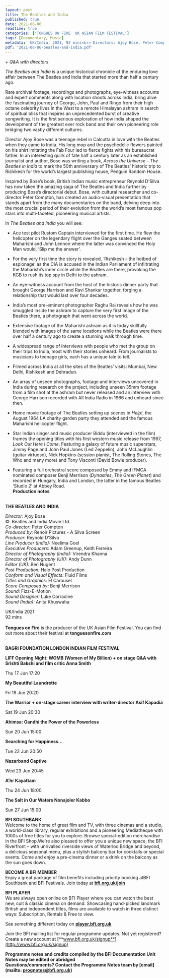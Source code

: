 ```yaml
---
layout: post
title: The Beatles and India
published: true
date: 2021-06-06
readtime: true
categories: ['TONGUES ON FIRE  UK ASIAN FILM FESTIVAL']
tags: [Documentary, Music]
metadata: 'UK/India, 2021, 92 mins<br> Directors: Ajoy Bose, Peter Compton'
pdf: '2021-06-06-beatles-and-india.pdf'
---
```

_+ Q&A with directors_

_The Beatles and India_ is a unique historical chronicle of the enduring love affair between The Beatles and India that started more than half a century ago. <br>

Rare archival footage, recordings and photographs, eye-witness accounts and expert comments along with location shoots across India, bring alive the fascinating journey of George, John, Paul and Ringo from their high octane celebrity lives in the West to a remote Himalayan ashram in search of spiritual bliss that inspires an unprecedented burst of creative songwriting. It is the first serious exploration of how India shaped the development of the greatest ever rock band and their own pioneering role bridging two vastly different cultures.

Director Ajoy Bose was a teenage rebel in Calcutta in love with the Beatles when they came to India. His long mop and the psychedelic flowers painted on his shirt imitating the Fab Four led to fierce fights with his bureaucrat father.  In an interesting quirk of fate half a century later as an established journalist and author, Bose was writing a book, _Across the Universe – The Beatles in India_ to mark the 50th anniversary of The Beatles’ historic trip to Rishikesh for the world’s largest publishing house, Penguin Random House.

Inspired by Bose’s book, British Indian music entrepreneur Reynold D’Silva has now taken the amazing saga of The Beatles and India further by producing Bose’s directorial debut. Bose, with cultural researcher and co-director Peter Compton, has created an audio-visual presentation that stands apart from the many documentaries on the band, delving deep into the most crucial period of their evolution from the world’s most famous pop stars into multi-faceted, pioneering musical artists.

In _The Beatles and India_ you will see:

- Ace test pilot Rustom Captain interviewed for the first time. He flew the helicopter on the legendary flight over the Ganges seated between Maharishi and John Lennon where the latter was convinced the Holy Man would, ‘Slip me the answer’.

- For the very first time the story is revealed, ‘Rishikesh – the hotbed of espionage’ as the CIA is accused in the Indian Parliament of infiltrating the Maharishi’s inner circle while the Beatles are there, provoking the KGB to rush its top spy in Delhi to the ashram.

- An eye-witness account from the host of the historic dinner party that brought George Harrison and Ravi Shankar together, forging a relationship that would last over four decades.

- India’s most pre-eminent photographer Raghu Rai reveals how he was smuggled inside the ashram to capture the very first image of the Beatles there, a photograph that went across the world.

- Extensive footage of the Maharishi ashram as it is today skillfully blended with images of the same locations while the Beatles were there over half a century ago to create a stunning walk through time.

- A widespread range of interviews with people who met the group on their trips to India, most with their stories unheard. From journalists to musicians to teenage girls, each has a unique tale to tell.

- Filmed across India at all the sites of the Beatles’ visits: Mumbai, New Delhi, Rishikesh and Dehradun.

- An array of unseen photographs, footage and interviews uncovered in India during research on the project, including unseen 35mm footage from a film shot at the ashram but never released and an interview with George Harrison recorded with All India Radio in 1966 and unheard since then.

- Home movie footage of The Beatles setting up scenes in _Help!_, the August 1964 LA charity garden party they attended and the famous Maharishi helicopter flight.

- Star Indian singer and music producer Biddu (interviewed in the film) frames the opening titles with his first western music release from 1967, _Look Out Here I Come_. Featuring a galaxy of future music superstars, Jimmy Page and John Paul Jones (Led Zeppelin), John McLaughlin (guitar virtuoso), Nick Hopkins (session pianist, The Rolling Stones, The Who and many more) and Tony Visconti (David Bowie producer).

-  Featuring a full orchestral score composed by Emmy and IFMCA nominated composer Benji Merrison (_Dynasties_, _The Green Planet_) and recorded in Hungary, India and London, the latter in the famous Beatles ‘Studio 2’ at Abbey Road.<br>
**Production notes**<br><br>

**THE BEATLES AND INDIA**<br>

_Director:_ Ajoy Bose<br>
©: Beatles and India Movie Ltd.<br>
_Co-director:_ Peter Compton<br>
_Produced by:_ Renoir Pictures - A Silva Screen<br>
_Producer:_ Reynold D’Silva<br>
_Line Producer (India):_ Neelima Goel<br>
_Executive Producers:_ Adam Greenup, Keith Ferreira<br>
_Director of Photography (India):_ Virendra Khanna<br>
_Director of Photography (UK):_ Andy Dunn<br>
_Editor (UK):_ Ben Nugent<br>
_Post Production:_ Halo Post Production<br>
_Conform and Visual Effects:_ Fluid Films<br>
_Titles and Graphics:_ El Carousel<br>
_Score Composed by:_ Benji Merrison<br>
_Sound:_ Fizz-E-Motion<br>
_Sound Designer:_ Luke Corradine<br>
_Sound (India):_ Anita Khuswaha<br>

UK/India 2021<br>
92 mins
<br><br>
**Tongues on Fire** is the producer of the UK Asian Film Festival. You can find out more about their festival at **tonguesonfire.com**
<br>.<br>

**BAGRI FOUNDATION LONDON INDIAN FILM FESTIVAL**<br>

**LIFF Opening Night: WOMB (Women of My Billion) + on stage Q&A with Srishti Bakshi and film critic Anna Smith**<br>

Thu 17 Jun 17:20<br>

**My Beautiful Laundrette**<br>

Fri 18 Jun 20:20<br>

**The Warrior + on-stage career interview with writer-director Asif Kapadia**<br>

Sat 19 Jun 20:30<br>

**Ahimsa: Gandhi the Power of the Powerless**<br>

Sun 20 Jun 15:00<br>

**Searching for Happiness…**<br>

Tue 22 Jun 20:50<br>

**Nazarband Captive**<br>

Wed 23 Jun 20:45<br>

**A’hr Kayattam**<br>

Thu 24 Jun 18:00<br>

**The Salt in Our Waters Nonajoler Kabbo**<br>

Sun 27 Jun 15:00<br>

**BFI SOUTHBANK**  
Welcome to the home of great film and TV, with three cinemas and a studio, a world-class library, regular exhibitions and a pioneering Mediatheque with 1000s of free titles for you to explore. Browse special-edition merchandise in the BFI Shop.We&#39;re also pleased to offer you a unique new space, the BFI Riverfront – with unrivalled riverside views of Waterloo Bridge and beyond, a delicious seasonal menu, plus a stylish balcony bar for cocktails or special events. Come and enjoy a pre-cinema dinner or a drink on the balcony as the sun goes down.  

**BECOME A BFI MEMBER**  
Enjoy a great package of film benefits including priority booking atBFI Southbank and BFI Festivals. Join today at [**bfi.org.uk/join**](http://www.bfi.org.uk/join)  

**BFI PLAYER**  
 We are always open online on BFI Player where you can watch the best new, cult &amp; classic cinema on demand. Showcasing hand-picked landmark British and independent titles, films are available to watch in three distinct ways: Subscription, Rentals &amp; Free to view.  

See something different today on [**player.bfi.org.uk**](https://player.bfi.org.uk)  

Join the BFI mailing list for regular programme updates. Not yet registered? Create a new account at [**www.bfi.org.uk/signup**](http://www.bfi.org.uk/signup)

**Programme notes and credits compiled by the BFI Documentation Unit  
Notes may be edited or abridged  
Questions/comments? Contact the Programme Notes team by [email](mailto: prognotes@bfi.org.uk)**
<!--stackedit_data:
eyJoaXN0b3J5IjpbLTk1MzE0OTIwNV19
-->